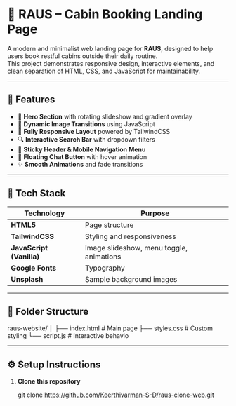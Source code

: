 # 🌲 RAUS – Cabin Booking Landing Page

A modern and minimalist web landing page for **RAUS**, designed to help users book restful cabins outside their daily routine.  
This project demonstrates responsive design, interactive elements, and clean separation of HTML, CSS, and JavaScript for maintainability.

---

## 🚀 Features

- 🏡 **Hero Section** with rotating slideshow and gradient overlay  
- 🌅 **Dynamic Image Transitions** using JavaScript  
- 📱 **Fully Responsive Layout** powered by TailwindCSS  
- 🔍 **Interactive Search Bar** with dropdown filters  
- 🧭 **Sticky Header & Mobile Navigation Menu**  
- 💬 **Floating Chat Button** with hover animation  
- ✨ **Smooth Animations** and fade transitions  

---

## 🧩 Tech Stack

| Technology | Purpose |
|-------------|----------|
| **HTML5** | Page structure |
| **TailwindCSS** | Styling and responsiveness |
| **JavaScript (Vanilla)** | Image slideshow, menu toggle, animations |
| **Google Fonts** | Typography |
| **Unsplash** | Sample background images |

---

## 📁 Folder Structure

raus-website/
│
├── index.html # Main page
├── styles.css # Custom styling
└── script.js # Interactive behavio

---

## ⚙️ Setup Instructions

1. **Clone this repository**

   git clone https://github.com/Keerthivarman-S-D/raus-clone-web.git
